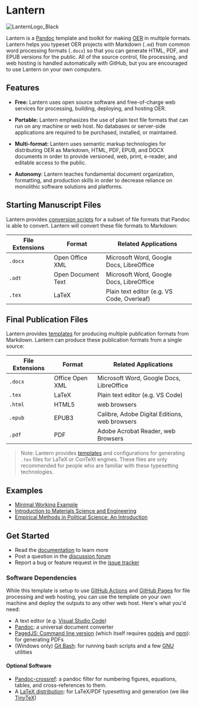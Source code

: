 # Lantern

![LanternLogo_Black](https://user-images.githubusercontent.com/24395592/160508807-1efcff5f-3e97-4a88-8e2b-cbc706ff1637.jpg)

Lantern is a [Pandoc](https://pandoc.org) template and toolkit for making [OER](https://en.wikipedia.org/wiki/Open_educational_resources) in multiple formats. Lantern helps you typeset OER projects with Markdown (`.md`) from common word processing formats (`.docx`) so that you can generate HTML, PDF, and EPUB versions for the public. All of the source control, file processing, and web hosting is handled automatically with GitHub, but you are encouraged to use Lantern on your own computers. 

## Features

- **Free:** Lantern uses open source software and free-of-charge web services for processing, building, deploying, and hosting OER. 

- **Portable:** Lantern emphasizes the use of plain text file formats that can run on any machine or web host. No databases or server-side applications are required to be purchased, installed, or maintained. 

- **Multi-format:** Lantern uses semantic markup technologies for distributing OER as Markdown, HTML, PDF, EPUB, and DOCX documents in order to provide versioned, web, print, e-reader, and editable access to the public.

- **Autonomy**: Lantern teaches fundamental document organization, formatting, and production skills in order to decrease reliance on monolithic software solutions and platforms.

## Starting Manuscript Files

Lantern provides [conversion scripts](https://github.com/nulib-oer/lantern/blob/main/lantern.sh#L20) for a subset of file formats that Pandoc is able to convert. Lantern will convert these file formats to Markdown:

| File Extensions | Format             | Related Applications                     |
|-----------------|--------------------|------------------------------------------|
| `.docx`         | Open Office XML    | Microsoft Word, Google Docs, LibreOffice |
| `.odt`          | Open Document Text | Microsoft Word, Google Docs, LibreOffice |
| `.tex`          | LaTeX              | Plain text editor (e.g. VS Code, Overleaf)     |

## Final Publication Files

Lantern provides [templates](https://github.com/nulib-oer/lantern/tree/main/templates) for producing multiple publication formats from Markdown. Lantern can produce these publication formats from a single source:

| File Extensions | Format             | Related Applications                          |
|-----------------|--------------------|-----------------------------------------------|
| `.docx`         | Office Open XML    | Microsoft Word, Google Docs, LibreOffice      |
| `.tex`          | LaTeX              | Plain text editor (e.g. VS Code)              |
| `.html`         | HTML5              | web browsers                                  |
| `.epub`         | EPUB3              | Calibre, Adobe Digital Editions, web browsers |
| `.pdf`          | PDF                | Adobe Acrobat Reader, web Browsers            |

> Note: Lantern provides [templates](https://github.com/nulib-oer/lantern/tree/main/templates) and configurations for generating `.tex` files for LaTeX or ConTeXt engines. These files are only recommended for people who are familiar with these typesetting technologies.  

## Examples

- [Minimal Working Example](https://nulib-oer.github.io/lantern/)
- [Introduction to Materials Science and Engineering](https://chrisdaaz.github.io/intro-to-mse/)
- [Empirical Methods in Political Science: An Introduction](https://emps.northwestern.pub)

## Get Started

- Read the [documentation](https://github.com/nulib-oer/lantern/wiki) to learn more
- Post a question in the [discussion forum](https://github.com/nulib-oer/lantern/discussions)
- Report a bug or feature request in the [issue tracker](https://github.com/nulib-oer/lantern/issues)

### Software Dependencies

While this template is setup to use [GitHub Actions](https://github.com/features/actions) and [GitHub Pages](https://pages.github.com/) for file processing and web hosting, you can use the template on your own machine and deploy the outputs to any other web host. Here's what you'd need:

- A text editor (e.g. [Visual Studio Code](https://code.visualstudio.com/))
- [Pandoc](https://pandoc.org/): a universal document converter
- [PagedJS: Command line version](https://pagedjs.org/documentation/2-getting-started-with-paged.js/#command-line-version) (which itself requires [nodejs](https://nodejs.org/en/) and [npm](https://www.npmjs.com/)): for generating PDFs
- (Windows only) [Git Bash](https://gitforwindows.org/): for running bash scripts and a few [GNU](https://www.gnu.org/) utilities

#### Optional Software

- [Pandoc-crossref](https://lierdakil.github.io/pandoc-crossref/): a pandoc filter for numbering figures, equations, tables, and cross-references to them.
- A [LaTeX distribution](https://www.latex-project.org/get/#tex-distributions): for LaTeX/PDF typesetting and generation (we like [TinyTeX](https://yihui.org/tinytex/))
